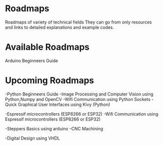 # Roadmaps
Roadmaps of variety of technical fields
They can go from only resources and links to detailed explanations and example codes.


# Available Roadmaps
Arduino Beginneers Guide


# Upcoming Roadmaps
-Python Beginneers Guide
-Image Processing and Computer Vision using Python,Numpy and OpenCV
-Wifi Communication using Python Sockets
-Quick Graphical User Interfaces using Kivy (Python)

-Espressif microcontrollers (ESP8266 or ESP32)
-Wifi Communication using Espressif microcontrollers (ESP8266 or ESP32)

-Steppers Basics using arduino
-CNC Machining 


-Digital Design using VHDL
